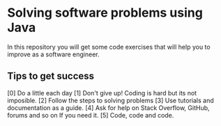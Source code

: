 # Solving software problems using Java

In this repository you will get some code exercises that will help you to improve as a software engineer.

## Tips to get success

[0] Do a little each day
[1] Don't give up! Coding is hard but its not imposible.
[2] Follow the steps to solving problems
[3] Use tutorials and documentation as a guide.
[4] Ask for help on Stack Overflow, GitHub, forums and so on If you need it.
[5] Code, code and code.



